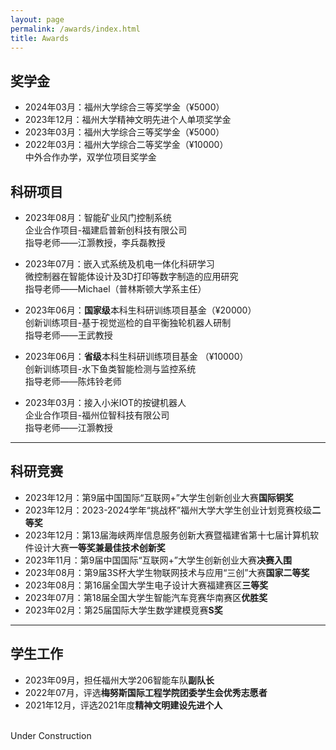 ```yaml
---
layout: page
permalink: /awards/index.html
title: Awards
---
```


## 奖学金

- 2024年03月：福州大学综合三等奖学金（¥5000）
- 2023年12月：福州大学精神文明先进个人单项奖学金
- 2023年03月：福州大学综合三等奖学金（¥5000）
- 2022年03月：福州大学综合二等奖学金（¥10000）
<br>中外合作办学，双学位项目奖学金

## 科研项目

- 2023年08月：智能矿业风门控制系统
<br>企业合作项目-福建启普新创科技有限公司
<br>指导老师——江灏教授，李兵磊教授

- 2023年07月：嵌入式系统及机电一体化科研学习
<br>微控制器在智能体设计及3D打印等数字制造的应用研究
<br>指导老师——Michael（普林斯顿大学系主任）

- 2023年06月：**国家级**本科生科研训练项目基金（¥20000）
<br>创新训练项目-基于视觉巡检的自平衡独轮机器人研制
<br>指导老师——王武教授

- 2023年06月：**省级**本科生科研训练项目基金  （¥10000）
<br>创新训练项目-水下鱼类智能检测与监控系统
<br>指导老师——陈炜铃老师

- 2023年03月：接入小米IOT的按键机器人
<br>企业合作项目-福州位智科技有限公司
<br>指导老师——江灏教授

---

## 科研竞赛

- 2023年12月：第9届中国国际“互联网+”大学生创新创业大赛**国际铜奖**
- 2023年12月：2023-2024学年“挑战杯”福州大学大学生创业计划竞赛校级**二等奖**
- 2023年12月：第13届海峡两岸信息服务创新大赛暨福建省第十七届计算机软件设计大赛**一等奖兼最佳技术创新奖**
- 2023年11月：第9届中国国际“互联网+”大学生创新创业大赛**决赛入围**
- 2023年08月：第9届3S杯大学生物联网技术与应用“三创”大赛**国家二等奖**
- 2023年08月：第16届全国大学生电子设计大赛福建赛区**三等奖**
- 2023年07月：第18届全国大学生智能汽车竞赛华南赛区**优胜奖**
- 2023年02月：第25届国际大学生数学建模竞赛**S奖**

---

## 学生工作

- 2023年09月，担任福州大学206智能车队**副队长**
- 2022年07月，评选**梅努斯国际工程学院团委学生会优秀志愿者**
- 2021年12月，评选2021年度**精神文明建设先进个人**

<br>Under Construction


